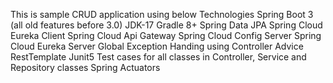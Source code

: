 This is sample CRUD application using below Technologies
Spring Boot 3 (all old features before 3.0)
JDK-17
Gradle 8+
Spring Data JPA
Spring Cloud Eureka Client
Spring Cloud Api Gateway
Spring Cloud Config Server
Spring Cloud Eureka Server
Global Exception Handing using Controller Advice
RestTemplate
Junit5 Test cases for all classes in Controller, Service and Repository  classes
Spring Actuators
